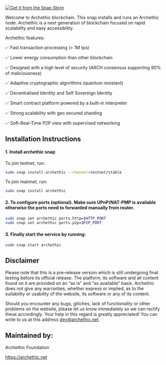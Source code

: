 [![Get it from the Snap Store](https://snapcraft.io/static/images/badges/en/snap-store-white.svg)](https://snapcraft.io/archethic)

Welcome to Archethic blockchain. This snap installs and runs an Archethic node. Archethic is a next generation of blockchain focused on rapid scalability and easy accessibility.
  
Archethic features:

✅ Fast transaction processing (> 1M tps)

✅ Lower energy consumption than other blockchain

✅ Designed with a high level of security (ARCH consensus supporting 90% of maliciousness)

✅ Adaptive cryptographic algorithms (quantum resistant)

✅ Decentralised Identity and Self Sovereign Identity

✅ Smart contract platform powered by a built-in interpreter

✅ Strong scalability with geo secured sharding

✅ Soft-Real-Time P2P view with supervised networking

## Installation Instructions

#### 1. Install archethic snap

To join testnet, run:

```sh
sudo snap install archethic --channel=testnet/stable
```

To join mainnet, run:

```sh
sudo snap install archethic
```

#### 2. To configure ports (optional). Make sure UPnP/NAT-PMP is available otherwise the ports need to forwarded manually from router.

```sh
sudo snap set archethic ports.http=$HTTP_PORT
sudo snap set archethic ports.p2p=$P2P_PORT
```

#### 3. Finally start the service by running:

```sh
sudo snap start archethic
```
## Disclaimer
 
Please note that this is a pre-release version which is
still undergoing final testing before its official release. The
platform, its software and all content found on it are provided on an
“as is” and “as available” basis. Archethic does not give any warranties,
whether express or implied, as to the suitability or usability of the
website, its software or any of its content.

Should you encounter any bugs, glitches, lack of functionality or
other problems on the website, please let us know immediately so we
can rectify these accordingly. Your help in this regard is greatly
appreciated! You can write to us at this address dev@archethic.net.

## Maintained by:

 Archethic Foundation
 
 https://archethic.net
